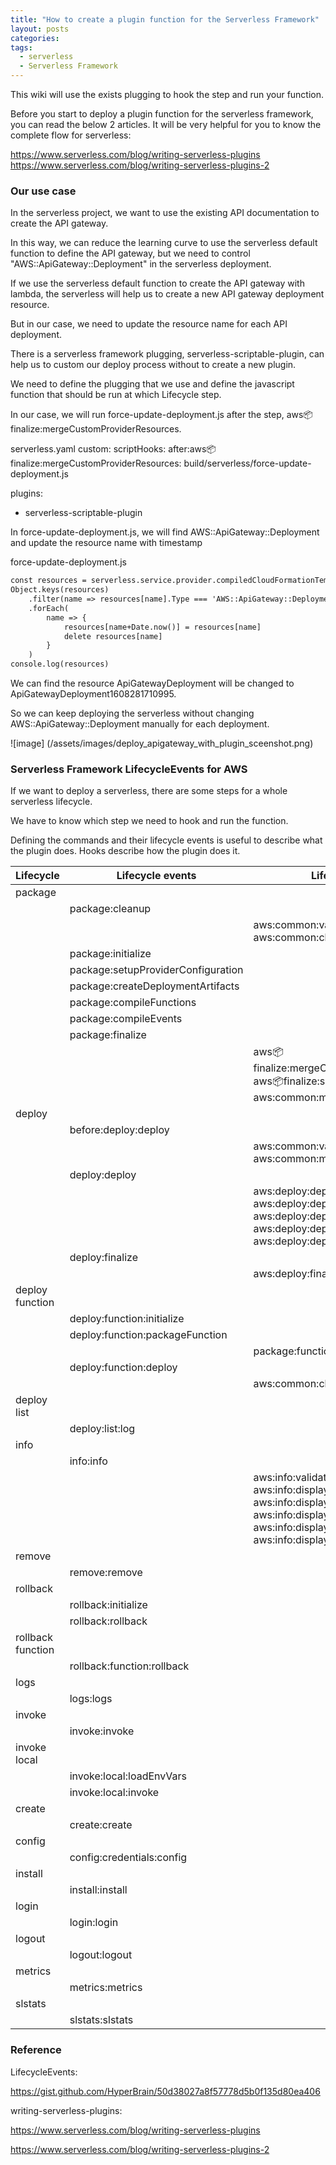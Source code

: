 ```yaml
---
title: "How to create a plugin function for the Serverless Framework"
layout: posts
categories:
tags: 
  - serverless
  - Serverless Framework
---
```

This wiki will use the exists plugging to hook the step and run your function.

Before you start to deploy a plugin function for the serverless framework, you can read the below 2 articles. It will be very helpful for you to know the complete flow for serverless:

https://www.serverless.com/blog/writing-serverless-plugins
https://www.serverless.com/blog/writing-serverless-plugins-2

### Our use case
In the serverless project, we want to use the existing API documentation to create the API gateway.

In this way, we can reduce the learning curve to use the serverless default function to define the API gateway, but we need to control "AWS::ApiGateway::Deployment" in the serverless deployment.



If we use the serverless default function to create the API gateway with lambda, the serverless will help us to create a new API gateway deployment resource.

But in our case, we need to update the resource name for each API deployment.



There is a serverless framework plugging, serverless-scriptable-plugin, can help us to custom our deploy process without to create a new plugin.

We need to define the plugging that we use and define the javascript function that should be run at which Lifecycle step.

In our case, we will run force-update-deployment.js after the step, aws:package:finalize:mergeCustomProviderResources.

serverless.yaml
custom:
scriptHooks:
after:aws:package:finalize:mergeCustomProviderResources: build/serverless/force-update-deployment.js

plugins:
- serverless-scriptable-plugin

In force-update-deployment.js, we will find AWS::ApiGateway::Deployment and update the resource name with timestamp

force-update-deployment.js
```html
const resources = serverless.service.provider.compiledCloudFormationTemplate.Resources;
Object.keys(resources)
    .filter(name => resources[name].Type === 'AWS::ApiGateway::Deployment')
    .forEach(
        name => {
            resources[name+Date.now()] = resources[name]
            delete resources[name]
        }
    )
console.log(resources)

```

We can find the resource ApiGatewayDeployment will be changed to ApiGatewayDeployment1608281710995.

So we can keep deploying the serverless without changing AWS::ApiGateway::Deployment manually for each deployment.

![image] (/assets/images/deploy_apigateway_with_plugin_sceenshot.png)

### Serverless Framework LifecycleEvents for AWS
If we want to deploy a serverless, there are some steps for a whole serverless lifecycle.

We have to know which step we need to hook and run the function.

Defining the commands and their lifecycle events is useful to describe what the plugin does. Hooks describe how the plugin does it.

| Lifecycle         | Lifecycle events                   | Lifecycle command                                                                                                                                                          |   |   |
|-------------------|------------------------------------|----------------------------------------------------------------------------------------------------------------------------------------------------------------------------|---|---|
| package           |                                    |                                                                                                                                                                            |   |   |
|                   | package:cleanup                    |                                                                                                                                                                            |   |   |
|                   |                                    | aws:common:validate:validate aws:common:cleanupTempDir:cleanup                                                                                                             |   |   |
|                   | package:initialize                 |                                                                                                                                                                            |   |   |
|                   | package:setupProviderConfiguration |                                                                                                                                                                            |   |   |
|                   | package:createDeploymentArtifacts  |                                                                                                                                                                            |   |   |
|                   | package:compileFunctions           |                                                                                                                                                                            |   |   |
|                   | package:compileEvents              |                                                                                                                                                                            |   |   |
|                   | package:finalize                   |                                                                                                                                                                            |   |   |
|                   |                                    | aws:package:finalize:mergeCustomProviderResources aws:package:finalize:saveServiceState aws:common:moveArtifactsToPackage:move                                             |   |   |
| deploy            |                                    |                                                                                                                                                                            |   |   |
|                   | before:deploy:deploy               |                                                                                                                                                                            |   |   |
|                   |                                    | aws:common:validate:validate aws:common:moveArtifactsToTemp:move                                                                                                           |   |   |
|                   | deploy:deploy                      |                                                                                                                                                                            |   |   |
|                   |                                    | aws:deploy:deploy:createStack aws:deploy:deploy:checkForChanges aws:deploy:deploy:uploadArtifacts aws:deploy:deploy:validateTemplate aws:deploy:deploy:updateStack         |   |   |
|                   | deploy:finalize                    |                                                                                                                                                                            |   |   |
|                   |                                    | aws:deploy:finalize:cleanup                                                                                                                                                |   |   |
| deploy function   |                                    |                                                                                                                                                                            |   |   |
|                   | deploy:function:initialize         |                                                                                                                                                                            |   |   |
|                   | deploy:function:packageFunction    |                                                                                                                                                                            |   |   |
|                   |                                    | package:function:package                                                                                                                                                   |   |   |
|                   | deploy:function:deploy             |                                                                                                                                                                            |   |   |
|                   |                                    | aws:common:cleanupTempDir:cleanup                                                                                                                                          |   |   |
| deploy list       |                                    |                                                                                                                                                                            |   |   |
|                   | deploy:list:log                    |                                                                                                                                                                            |   |   |
| info              |                                    |                                                                                                                                                                            |   |   |
|                   | info:info                          |                                                                                                                                                                            |   |   |
|                   |                                    | aws:info:validate aws:info:gatherData aws:info:displayServiceInfo aws:info:displayApiKeys aws:info:displayEndpoints aws:info:displayFunctions aws:info:displayStackOutputs |   |   |
| remove            |                                    |                                                                                                                                                                            |   |   |
|                   | remove:remove                      |                                                                                                                                                                            |   |   |
| rollback          |                                    |                                                                                                                                                                            |   |   |
|                   | rollback:initialize                |                                                                                                                                                                            |   |   |
|                   | rollback:rollback                  |                                                                                                                                                                            |   |   |
| rollback function |                                    |                                                                                                                                                                            |   |   |
|                   | rollback:function:rollback         |                                                                                                                                                                            |   |   |
| logs              |                                    |                                                                                                                                                                            |   |   |
|                   | logs:logs                          |                                                                                                                                                                            |   |   |
| invoke            |                                    |                                                                                                                                                                            |   |   |
|                   | invoke:invoke                      |                                                                                                                                                                            |   |   |
| invoke local      |                                    |                                                                                                                                                                            |   |   |
|                   | invoke:local:loadEnvVars           |                                                                                                                                                                            |   |   |
|                   | invoke:local:invoke                |                                                                                                                                                                            |   |   |
| create            |                                    |                                                                                                                                                                            |   |   |
|                   | create:create                      |                                                                                                                                                                            |   |   |
| config            |                                    |                                                                                                                                                                            |   |   |
|                   | config:credentials:config          |                                                                                                                                                                            |   |   |
| install           |                                    |                                                                                                                                                                            |   |   |
|                   | install:install                    |                                                                                                                                                                            |   |   |
| login             |                                    |                                                                                                                                                                            |   |   |
|                   | login:login                        |                                                                                                                                                                            |   |   |
| logout            |                                    |                                                                                                                                                                            |   |   |
|                   | logout:logout                      |                                                                                                                                                                            |   |   |
| metrics           |                                    |                                                                                                                                                                            |   |   |
|                   | metrics:metrics                    |                                                                                                                                                                            |   |   |
| slstats           |                                    |                                                                                                                                                                            |   |   |
|                   | slstats:slstats                    |                                                                                                                                                                            |   |   |

### Reference
LifecycleEvents:

https://gist.github.com/HyperBrain/50d38027a8f57778d5b0f135d80ea406

writing-serverless-plugins:

https://www.serverless.com/blog/writing-serverless-plugins

https://www.serverless.com/blog/writing-serverless-plugins-2